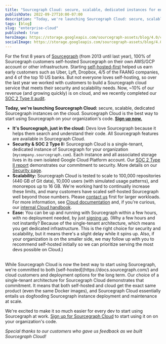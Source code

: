 ```yaml
---
title: "Sourcegraph Cloud: secure, scalable, dedicated instances for enterprises"
publishDate: 2022-09-27T10:00-07:00
description: "Today, we're launching Sourcegraph Cloud: secure, scalable, dedicated Sourcegraph on the cloud for your organization. Sourcegraph Cloud is the best way to start using Sourcegraph on your organization's code."
tags: [blog]
slug: "enterprise-cloud"
published: true
heroImage: https://storage.googleapis.com/sourcegraph-assets/blog/4.0/cloud-instances.png
socialImage: https://storage.googleapis.com/sourcegraph-assets/blog/4.0/cloud-instances.png
---
```


For the first 8 years of [Sourcegraph](https://about.sourcegraph.com) (from 2013 until last year), 100% of Sourcegraph customers self-hosted Sourcegraph on their own AWS/GCP account or other infrastructure. Starting [self-hosted-first](https://slack.org/self-hosted-first) helped us earn early customers such as Uber, Lyft, Dropbox, 4/5 of the FAANG companies, and 4 of the top 10 US banks. But not everyone loves self-hosting, so over the last year we worked with customers to build a Sourcegraph cloud service that meets their security and scalability needs. Now, ~10% of our revenue (and growing quickly) is on cloud, and we recently completed our [SOC 2 Type II audit](https://security.sourcegraph.com).

**Today, we're launching Sourcegraph Cloud:** secure, scalable, dedicated Sourcegraph instances on the cloud. Sourcegraph Cloud is the best way to start using Sourcegraph on your organization's code. [**Sign up now.**](https://signup.sourcegraph.com/)

* **It's Sourcegraph, just in the cloud:** Devs love Sourcegraph because it helps them search and understand their code. All Sourcegraph features are available in Sourcegraph Cloud.
* **Security &amp; SOC 2 Type II:** Sourcegraph Cloud is a single-tenant, dedicated instance of Sourcegraph for your organization (`mycompany.sourcegraph.com`). Each instance and all associated storage lives in its own isolated Google Cloud Platform account. Our [SOC 2 Type II report](https://security.sourcegraph.com) demonstrates our commitment to security. More details on our [Security page](https://security.sourcegraph.com/).
* **Scalability:** Sourcegraph Cloud is tested to scale to 100,000 repositories (440 GB of Git data), 10,000 users (with simulated usage patterns), and monorepos up to 16 GB. We're working hard to continually increase these limits, and many customers have scaled self-hosted Sourcegraph well beyond those numbers. Please [contact us](https://about.sourcegraph.com/contact) first for larger workloads. For more information, see [Cloud documentation](https://docs.sourcegraph.com/cloud) and, if you're curious, our [internal Cloud handbook](https://handbook.sourcegraph.com/departments/cloud/).
* **Ease:** You can be up and running with Sourcegraph within a few hours, with no deployment needed, by just [signing up](https://signup.sourcegraph.com/). (Why a few hours and not instantly? Because of the single-tenant architecture, which means you get dedicated infrastructure. This is the right choice for security and scalability, but it means there's a slight delay while it spins up. Also, if your organization is on the smaller side, we may follow up with you to recommend self-hosted initially so we can prioritize serving the most devs possible on Cloud.)

<br/>
While Sourcegraph Cloud is now the best way to start using Sourcegraph, we're committed to both [self-hosted](https://docs.sourcegraph.com/) and cloud customers and deployment options for the long term. Our choice of a single-tenant architecture for Sourcegraph Cloud demonstrates that commitment. It means that both self-hosted and cloud get the exact same product (even the same Docker images), and Sourcegraph Cloud essentially entails us dogfooding Sourcegraph instance deployment and maintenance at scale.

We're excited to make it so much easier for every dev to start using Sourcegraph at work. [Sign up for Sourcegraph Cloud](https://signup.sourcegraph.com/) to start using it on on your organization's code.

*Special thanks to our customers who gave us feedback as we built Sourcegraph Cloud!*